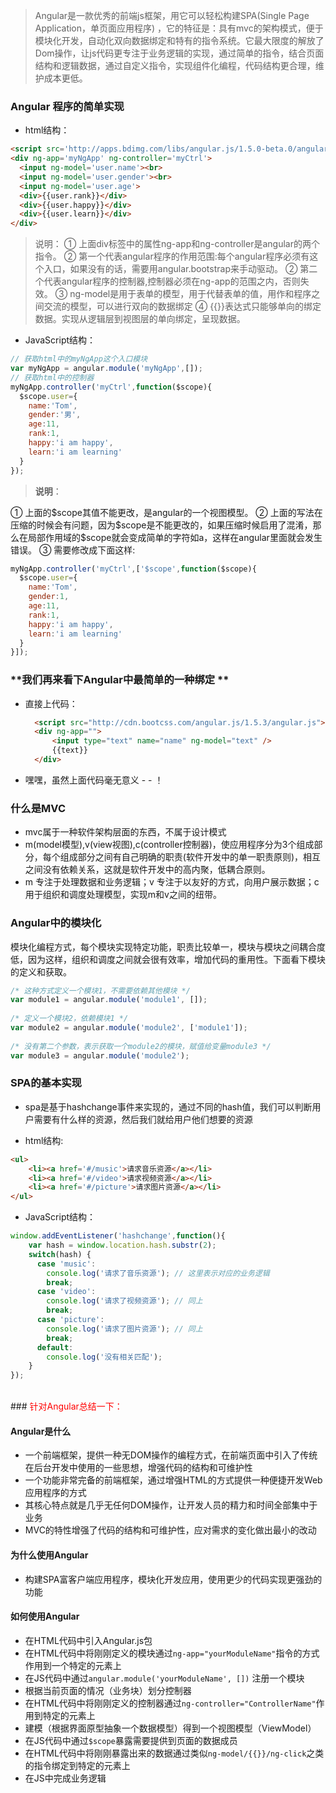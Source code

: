 > Angular是一款优秀的前端js框架，用它可以轻松构建SPA(Single Page Application，单页面应用程序)  ，它的特征是：具有mvc的架构模式，便于模块化开发，自动化双向数据绑定和特有的指令系统。它最大限度的解放了Dom操作，让js代码更专注于业务逻辑的实现，通过简单的指令，结合页面结构和逻辑数据，通过自定义指令，实现组件化编程，代码结构更合理，维护成本更低。


### **Angular 程序的简单实现**

- html结构：

```html
<script src='http://apps.bdimg.com/libs/angular.js/1.5.0-beta.0/angular.js'></script>
<div ng-app='myNgApp' ng-controller='myCtrl'>
  <input ng-model='user.name'><br>
  <input ng-model='user.gender'><br>
  <input ng-model='user.age'>
  <div>{{user.rank}}</div>
  <div>{{user.happy}}</div>
  <div>{{user.learn}}</div>
</div>
```

>说明：
① 上面div标签中的属性ng-app和ng-controller是angular的两个指令。
② 第一个代表angular程序的作用范围:每个angular程序必须有这个入口，如果没有的话，需要用angular.bootstrap来手动驱动。
② 第二个代表angular程序的控制器,控制器必须在ng-app的范围之内，否则失效。
③ ng-model是用于表单的模型，用于代替表单的值，用作和程序之间交流的模型，可以进行双向的数据绑定
④ {{}}表达式只能够单向的绑定数据。实现从逻辑层到视图层的单向绑定，呈现数据。

- JavaScript结构：

```javascript
// 获取html中的myNgApp这个入口模块
var myNgApp = angular.module('myNgApp',[]);
// 获取html中的控制器
myNgApp.controller('myCtrl',function($scope){
  $scope.user={
    name:'Tom',
    gender:'男',
    age:11,
    rank:1,
    happy:'i am happy',
    learn:'i am learning'
  }
});
```
> **说明**：
> 
① 上面的\$scope其值不能更改，是angular的一个视图模型。
② 上面的写法在压缩的时候会有问题，因为\$scope是不能更改的，如果压缩时候启用了混淆，那么在局部作用域的\$scope就会变成简单的字符如a，这样在angular里面就会发生错误。
③ 需要修改成下面这样:

```javascript
myNgApp.controller('myCtrl',['$scope',function($scope){
  $scope.user={
    name:'Tom',
    gender:1,
    age:11,
    rank:1,
    happy:'i am happy',
    learn:'i am learning'
  }
}]);
```

### **我们再来看下Angular中最简单的一种绑定 **

- 直接上代码：
  ```html
    <script src="http://cdn.bootcss.com/angular.js/1.5.3/angular.js"></script>
	<div ng-app="">
	    <input type="text" name="name" ng-model="text" />
	    {{text}}
	</div>

  ```
- 嘿嘿，虽然上面代码毫无意义 - - ！

### **什么是MVC**

  - mvc属于一种软件架构层面的东西，不属于设计模式
  - m(model模型),v(view视图),c(controller控制器)，使应用程序分为3个组成部分，每个组成部分之间有自己明确的职责(软件开发中的单一职责原则)，相互之间没有依赖关系，这就是软件开发中的高内聚，低耦合原则。
  - m 专注于处理数据和业务逻辑；v 专注于以友好的方式，向用户展示数据；c 用于组织和调度处理模型，实现m和v之间的纽带。

### **Angular中的模块化**

模块化编程方式，每个模块实现特定功能，职责比较单一，模块与模块之间耦合度低，因为这样，组织和调度之间就会很有效率，增加代码的重用性。下面看下模块的定义和获取。

```javascript
/* 这种方式定义一个模块1，不需要依赖其他模块 */
var module1 = angular.module('module1', []);
  
/* 定义一个模块2，依赖模块1 */
var module2 = angular.module('module2', ['module1']);
  
/* 没有第二个参数，表示获取一个module2的模块，赋值给变量module3 */
var module3 = angular.module('module2');
```

### **SPA的基本实现**

- spa是基于hashchange事件来实现的，通过不同的hash值，我们可以判断用户需要有什么样的资源，然后我们就给用户他们想要的资源

- html结构:		
```html
<ul>
	<li><a href='#/music'>请求音乐资源</a></li>
	<li><a href='#/video'>请求视频资源</a></li>
	<li><a href='#/picture'>请求图片资源</a></li>
</ul>
```
- JavaScript结构：

```javascript
window.addEventListener('hashchange',function(){
    var hash = window.location.hash.substr(2);
    switch(hash) {
      case 'music':
        console.log('请求了音乐资源'); // 这里表示对应的业务逻辑
        break;
      case 'video':
        console.log('请求了视频资源'); // 同上
        break;
      case 'picture':
        console.log('请求了图片资源'); // 同上
        break;
      default:
        console.log('没有相关匹配');
    }
});
```
<br>
### <font color='red'>针对Angular总结一下：</font>

#### Angular是什么

-  一个前端框架，提供一种无DOM操作的编程方式，在前端页面中引入了传统在后台开发中使用的一些思想，增强代码的结构和可维护性
-  一个功能非常完备的前端框架，通过增强HTML的方式提供一种便捷开发Web应用程序的方式
-  其核心特点就是几乎无任何DOM操作，让开发人员的精力和时间全部集中于业务
-  MVC的特性增强了代码的结构和可维护性，应对需求的变化做出最小的改动

#### 为什么使用Angular

- 构建SPA富客户端应用程序，模块化开发应用，使用更少的代码实现更强劲的功能

#### 如何使用Angular

-  在HTML代码中引入Angular.js包
-  在HTML代码中将刚刚定义的模块通过`ng-app="yourModuleName"`指令的方式作用到一个特定的元素上
-  在JS代码中通过`angular.module('yourModuleName', [])` 注册一个模块
-  根据当前页面的情况（业务块）划分控制器
-  在HTML代码中将刚刚定义的控制器通过`ng-controller="ControllerName"`作用到特定的元素上
-  建模（根据界面原型抽象一个数据模型）得到一个视图模型（ViewModel）
-  在JS代码中通过`$scope`暴露需要提供到页面的数据成员
-  在HTML代码中将刚刚暴露出来的数据通过类似`ng-model/{{}}/ng-click`之类的指令绑定到特定的元素上
-  在JS中完成业务逻辑
